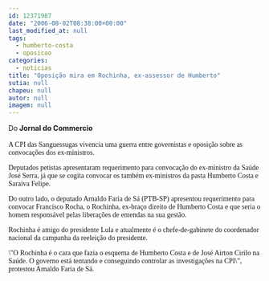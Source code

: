 ```yaml
---
id: 12371987
date: "2006-08-02T08:38:00+00:00"
last_modified_at: null
tags:
  - humberto-costa
  - oposicao
categories:
  - noticias
title: "Oposição mira em Rochinha, ex-assessor de Humberto"
sutia: null
chapeu: null
autor: null
imagem: null
---
```

<p><FONT color=#ff0000></p>
<p><P></FONT>Do<STRONG> Jornal do Commercio</STRONG><BR><BR><FONT face=Verdana>A CPI das Sanguessugas vivencia uma guerra entre governistas e oposição sobre as convocações dos ex-ministros. </FONT></P></p>
<p><P><FONT face=Verdana>Deputados petistas apresentaram requerimento para convocação do ex-ministro da Saúde José Serra, já que se cogita convocar os também ex-ministros da pasta Humberto Costa e Saraiva Felipe. </FONT></P></p>
<p><P><FONT face=Verdana>Do outro lado, o deputado Arnaldo Faria de Sá (PTB-SP) apresentou requerimento para convocar Francisco Rocha, o Rochinha, ex-braço direito de Humberto Costa e que seria o homem responsável pelas liberações de emendas na sua gestão. </FONT></P></p>
<p><P><FONT face=Verdana>Rochinha é amigo do presidente Lula e atualmente é o chefe-de-gabinete do coordenador nacional da campanha da reeleição do presidente. </FONT></P></p>
<p><P><FONT face=Verdana>\"O Rochinha é o cara que fazia o esquema de Humberto Costa e de José Airton Cirilo na Saúde. O governo está tentando e conseguindo controlar as investigações na CPI\", protestou Arnaldo Faria de Sá.</FONT></P> </p>
